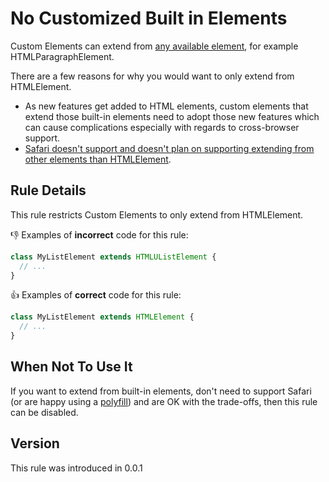 # No Customized Built in Elements

Custom Elements can extend from [any available element](https://developer.mozilla.org/en-US/docs/Web/HTML/Element), for example HTMLParagraphElement.

There are a few reasons for why you would want to only extend from HTMLElement.

- As new features get added to HTML elements, custom elements that extend those built-in elements need to adopt those new features which can cause complications especially with regards to cross-browser support.
- [Safari doesn't support and doesn't plan on supporting extending from other elements than HTMLElement](https://github.com/w3c/webcomponents/issues/509#issuecomment-230700060).

## Rule Details

This rule restricts Custom Elements to only extend from HTMLElement.

👎 Examples of **incorrect** code for this rule:

```js
class MyListElement extends HTMLUListElement {
  // ...
}
```

👍 Examples of **correct** code for this rule:

```js
class MyListElement extends HTMLElement {
  // ...
}
```

## When Not To Use It

If you want to extend from built-in elements, don't need to support Safari (or are happy using a [polyfill](https://github.com/ungap/custom-elements-builtin)) and are OK with the trade-offs, then this rule can be disabled.

## Version

This rule was introduced in 0.0.1

